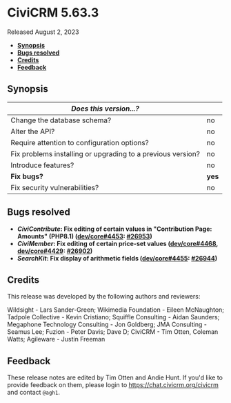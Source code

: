 # CiviCRM 5.63.3

Released August 2, 2023

- **[Synopsis](#synopsis)**
- **[Bugs resolved](#bugs)**
- **[Credits](#credits)**
- **[Feedback](#feedback)**

## <a name="synopsis"></a>Synopsis

| *Does this version...?*                                         |          |
| --------------------------------------------------------------- | -------- |
| Change the database schema?                                     | no       |
| Alter the API?                                                  | no       |
| Require attention to configuration options?                     | no       |
| Fix problems installing or upgrading to a previous version?     | no       |
| Introduce features?                                             | no       |
| **Fix bugs?**                                                   | **yes**  |
| Fix security vulnerabilities?                                   | no       |

## <a name="bugs"></a>Bugs resolved

* **_CiviContribute_: Fix editing of certain values in "Contribution Page: Amounts" (PHP8.1) ([dev/core#4453](https://lab.civicrm.org/dev/core/-/issues/4453): [#26953](https://github.com/civicrm/civicrm-core/pull/26953))**
* **_CiviMember_: Fix editing of certain price-set values ([dev/core#4468](https://lab.civicrm.org/dev/core/-/issues/4468), [dev/core#4429](https://lab.civicrm.org/dev/core/-/issues/4429): [#26902](https://github.com/civicrm/civicrm-core/pull/26902))**
* **_SearchKit_: Fix display of arithmetic fields ([dev/core#4455](https://lab.civicrm.org/dev/core/-/issues/4455): [#26944](https://github.com/civicrm/civicrm-core/pull/26944))**

## <a name="credits"></a>Credits

This release was developed by the following authors and reviewers:

Wildsight - Lars Sander-Green; Wikimedia Foundation - Eileen McNaughton; Tadpole
Collective - Kevin Cristiano; Squiffle Consulting - Aidan Saunders; Megaphone Technology
Consulting - Jon Goldberg; JMA Consulting - Seamus Lee; Fuzion - Peter Davis; Dave D;
CiviCRM - Tim Otten, Coleman Watts; Agileware - Justin Freeman

## <a name="feedback"></a>Feedback

These release notes are edited by Tim Otten and Andie Hunt.  If you'd like to
provide feedback on them, please login to https://chat.civicrm.org/civicrm and
contact `@agh1`.

